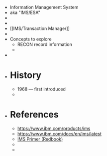 - Information Management System
- aka "IMS/ESA"
-
-
- [[IMS/Transaction Manager]]
-
- Concepts to explore
	- RECON record information
	-
-
- #  History
	- 1968 — first introduced
	-
- # References
	- https://www.ibm.com/products/ims
	- https://www.ibm.com/docs/en/ims/latest
	- [IMS Primer (Redbook)](https://www.redbooks.ibm.com/abstracts/sg245352.html)
	-
	-